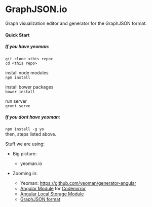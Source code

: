 GraphJSON.io
============

Graph visualization editor and generator for the GraphJSON format.

#### Quick Start

##### If you have yeoman:
`git clone <this repo>`    
`cd <this repo>`    

install node modules    
`npm install`

install bower packages    
`bower install`

run server    
`grunt serve`

##### If you dont have yeoman:
`npm install -g yo`    
then,
steps listed above.    


Stuff we are using:
* Big picture:
    * yeoman.io

* Zooming in:
    * Yeoman: https://github.com/yeoman/generator-angular
    * [Angular Module](https://github.com/angular-ui/ui-codemirror) for [Codemirror](http://codemirror.net/)
    * [Angular Local Storage Module](https://github.com/grevory/angular-local-storage)
    * [GraphJSON format](https://github.com/GraphAlchemist/GraphJSON)
        
